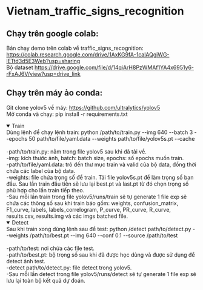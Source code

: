 # Vietnam_traffic_signs_recognition <br>
## Chạy trên google colab: <br>
Bản chạy demo trên colab về traffic_signs_recognition: https://colab.research.google.com/drive/1AxKG9fA-1calAQgiWG-lETtd3d5E3Web?usp=sharing <br>
Bộ dataset https://drive.google.com/file/d/14qiArH8PzWMAf1YA4x6951y6-rFxAJ6V/view?usp=drive_link <br>
## Chạy trên máy ảo conda: <br>
Git clone yolov5 về máy: https://github.com/ultralytics/yolov5 <br>
Mở conda và chạy: pip install -r requirements.txt <br>
<details open>
<summary>  Train  </summary>
Dùng lệnh để chạy lệnh train: python /path/to/train.py --img 640 --batch 3 --epochs 50 path/to/file/yaml.data --weights path/to/file/yolov5s.pt --cache <br>
  <br>
-path/to/train.py: nằm trong file yolov5 sau khi đã tải về. <br>
-img: kích thước ảnh, batch: batch size, epochs: số epochs muốn train. <br>
-path/to/file/yaml.data: trỏ đến thư mục train và valid của bộ data, đồng thời chứa các label của bộ data. <br>
-weights: file chứa trọng số để train. Tải file yolov5s.pt để làm trọng số ban đầu. Sau lần train đầu tiên sẽ lưu lại best.pt và last.pt từ đó chọn trọng số phù hợp cho lần train tiếp theo. <br>
-Sau mỗi lần train trong file yolov5/runs/train sẽ tự generate 1 file exp sẽ chứa các thông số sau khi train báo gồm: weights, confusion_matrix, F1_curve, labels, labels_correlogram, P_curve, PR_curve, R_curve, results.csv, results.img và các imgs batched file. <br>
</details>

<details open>
<summary>  Detect  </summary> 
Sau khi train xong dùng lệnh sau để test: python /detect path/to/detect.py --weights /path/to/best.pt --img 640 --conf 0.1 --source /path/to/test <br>
  <br>
-path/to/test: nơi chứa các file test. <br>
-path/to/best.pt: bộ trọng số sau khi đã được học dùng và được sử dụng để detect ảnh test. <br>
-detect path/to/detect.py: file detect trong yolov5. <br>
-Sau mỗi lần detect trong file yolov5/runs/detect sẽ tự generate 1 file exp sẽ lưu lại toàn bộ kết quả dự đoán.  <br>       
</details>
